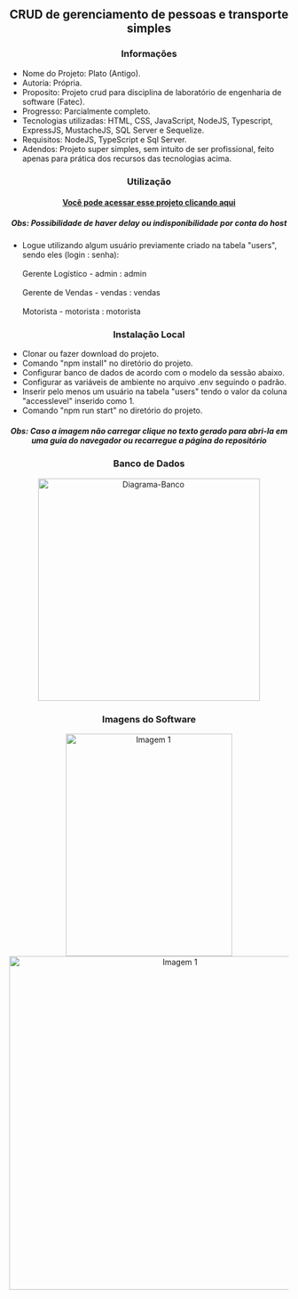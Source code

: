 <h2 align="center">CRUD de gerenciamento de pessoas e transporte simples</h2>

<h3 align="center">Informações</h3>
 
- Nome do Projeto: Plato (Antigo).
- Autoria: Própria.
- Proposito: Projeto crud para disciplina de laboratório de engenharia de software (Fatec).
- Progresso: Parcialmente completo.
- Tecnologias utilizadas: HTML, CSS, JavaScript, NodeJS, Typescript, ExpressJS, MustacheJS, SQL Server e Sequelize.
- Requisitos: NodeJS, TypeScript e Sql Server.
- Adendos: Projeto super simples, sem intuito de ser profissional, feito apenas para prática dos recursos das tecnologias acima.

<h3 align="center">Utilização</h3>

<h4 align="center"><a target="_blank" href="https://plato-nodejs-render.onrender.com">Você pode acessar esse projeto clicando aqui</a></h3>
<h5 align="center">Obs: Possibilidade de haver delay ou indisponibilidade por conta do host</h5>

- Logue utilizando algum usuário previamente criado na tabela "users", sendo eles (login : senha): <br></br>
  Gerente Logístico - admin : admin <br></br>
  Gerente de Vendas - vendas : vendas <br></br>
  Motorista - motorista : motorista 

<h3 align="center">Instalação Local</h3>

- Clonar ou fazer download do projeto.
- Comando "npm install" no diretório do projeto.
- Configurar banco de dados de acordo com o modelo da sessão abaixo.
- Configurar as variáveis de ambiente no arquivo .env seguindo o padrão.
- Inserir pelo menos um usuário na tabela "users" tendo o valor da coluna "accesslevel" inserido como 1.
- Comando "npm run start" no diretório do projeto.

<h5 align="center">Obs: Caso a imagem não carregar clique no texto gerado para abri-la em uma guia do navegador ou recarregue a página do repositório</h5>

<h3 align="center">Banco de Dados</h3>

<div align="center"><img src="http://drive.google.com/uc?export=view&id=1U3c-F9IC2fY6GexTSfxalwHs7iPwZuRN" width=400 alt="Diagrama-Banco" /></div>

<h3 align="center">Imagens do Software</h3>

<div align="center"><img src="http://drive.google.com/uc?export=view&id=1xc28XhJ2Silh1BFA2HwBAymxzqh9Nx6L" width=300 height=400 heght alt="Imagem 1" /></div>

<div align="center"><img src="http://drive.google.com/uc?export=view&id=1Q_zJazibO-ZgtCNrkoQQguV6e0BqcLIe" width=600 alt="Imagem 1" /></div>
